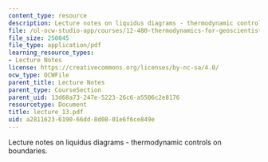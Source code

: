 ```yaml
---
content_type: resource
description: Lecture notes on liquidus diagrams - thermodynamic controls on boundaries.
file: /ol-ocw-studio-app/courses/12-480-thermodynamics-for-geoscientists-fall-2006/a2811623619066dd8d0801e6f6ce849e_lecture_13.pdf
file_size: 250845
file_type: application/pdf
learning_resource_types:
- Lecture Notes
license: https://creativecommons.org/licenses/by-nc-sa/4.0/
ocw_type: OCWFile
parent_title: Lecture Notes
parent_type: CourseSection
parent_uid: 13d68a73-247e-5223-26c6-a5506c2e8176
resourcetype: Document
title: lecture_13.pdf
uid: a2811623-6190-66dd-8d08-01e6f6ce849e
---
```

Lecture notes on liquidus diagrams - thermodynamic controls on boundaries.